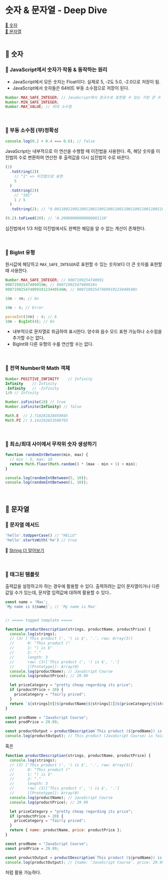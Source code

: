 # 숫자 & 문자열 - Deep Dive

[📌 숫자](#📌-숫자)<br>
[📌 문자열](#📌-문자열)<br>
<br>

## 📌 숫자

### 📖 JavaScript에서 숫자가 작동 & 동작하는 원리

- JavaScript에서 모든 숫자는 Float이다. 실제로 5, -2도 5.0, -2.0으로 저장이 됨.
- JavaScript에서 숫자들은 64비트 부동 소수점으로 저장이 된다.

```javascript
Number.MAX_SAFE_INTEGER; // JavaScript에서 정규수로 표현할 수 있는 가장 큰 수 === Math.pow(2, 53) - 1
Number.MIN_SAFE_INTEGER;
Number.MAX_VALUE; // 최대 소수점
```

<br>

### 📖 부동 소수점 (부)정확성

```javascript
console.log(0.2 + 0.4 === 0.6); // false
```

JavaScript는 내부적으로 이 연산을 수행할 때 이진법을 사용한다. 즉, 해당 숫자를 이진법의 수로 변환하여 연산한 후 출력값을 다시 십진법의 수로 바꾼다.

```javascript
(1)
  .toString(2)(
    // "1" => 이진법으로 표현
    5
  )
  .toString(2)(
    // "101"
    1 / 5
  )
  .toString(2); // "0.001100110011001100110011001100110011001100110011001101"

(0.2).toFixed(20); // '0.20000000000000001110'
```

십진법에서 1/3 처럼 이진법에서도 완벽한 해답을 알 수 없는 계산이 존재한다.

<br>

### 📖 BigInt 유형

원시값에 해당하고 `MAX_SAFE_INTEGER`로 표현할 수 있는 숫자보다 더 큰 숫자를 표현할 때 사용한다.

```javascript
Number.MAX_SAFE_INTEGER; // 9007199254740991
90071992547409919n; // 90071992547409919n
90071992547409919123440540n; // 90071992547409919123440540n

10n - 4n; // 6n

10n - 4; // Error

parseInt(10n) - 4; // 6
10n - BigInt(4); // 6n
```

- 내부적으로 문자열로 취급하여 표시한다. 양수와 음수 모드 표현 가능하나 소수점을 추가할 수는 없다.
- BigInt와 다른 유형의 수를 연산할 수는 없다.

<br>

### 📖 전역 Number와 Math 객체

```javascript
Number.POSITIVE_INFINITY    // Infinity
Infinity    // Infinity
-Infinity   // -Infinity
1/0 // Infinity

Number.isFinite(10) // true
Number.isFinite(Infinity) // false

Math.E  // 2.718281828459045
Math.PI // 3.141592653589793
```

<br>

### 📖 최소/최대 사이에서 무작위 숫자 생성하기

```javascript
function randomIntBetween(min, max) {
  // min : 5, max: 10
  return Math.floor(Math.random() * (max - min + 1) + min);
}

console.log(randomIntBetween(5, 10));
console.log(randomIntBetween(1, 10));
```

<br>

## 📌 문자열

### 📖 문자열 메서드

```javascript
'hello'.toUpperCase() // "HELLO"
'hello'.startsWith('he') // true
```

🔗 [String 더 알아보기](https://developer.mozilla.org/ko/docs/Web/JavaScript/Reference/Global_Objects/String)

<br>

### 📖 태그된 템플릿

출력값을 설정하고자 하는 경우에 활용할 수 있다. 출력하려는 값이 문자열이거나 다른 값일 수가 있는데, 문자열 입력값에 대하여 활용할 수 있다..
```javascript
const name = 'Max';
`My name is ${name}`; // 'My name is Max'


// ===== tagged template =====

function productDescription(strings, productName, productPrice) {
  console.log(strings);
  // (3) ['This product (', ') is $', '.', raw: Array(3)]
  //      0: "This product ("
  //      1: ") is $"
  //      2: "."
  //      length: 3
  //      raw: (3)['This product (', ') is $', '.']
  //      [[Prototype]]: Array(0)
  console.log(productName); // JavaScript Course
  console.log(productPrice); // 29.99

  let priceCategory = "pretty cheap regarding its price";
  if (productPrice > 20) {
    priceCategory = "fairly priced";
  }
  return `${strings[0]}${productName}${strings[1]}${priceCategory}${strings[2]}`;
}

const prodName = "JavaScript Course";
const prodPrice = 29.99;

const productOutput = productDescription`This product (${prodName}) is ${prodPrice}.`;
console.log(productOutput); // This product (JavaScript Course) is fairly priced.
```

혹은

```javascript
function productDescription(strings, productName, productPrice) {
  console.log(strings);
  // (3) ['This product (', ') is $', '.', raw: Array(3)]
  //      0: "This product ("
  //      1: ") is $"
  //      2: "."
  //      length: 3
  //      raw: (3)['This product (', ') is $', '.']
  //      [[Prototype]]: Array(0)
  console.log(productName); // JavaScript Course
  console.log(productPrice); // 29.99

  let priceCategory = "pretty cheap regarding its price";
  if (productPrice > 20) {
    priceCategory = "fairly priced";
  }
  return { name: productName, price: productPrice };
}

const prodName = "JavaScript Course";
const prodPrice = 29.99;

const productOutput = productDescription`This product (${prodName}) is ${prodPrice}.`;
console.log(productOutput); // {name: 'JavaScript Course', price: 29.99}
```
처럼 활용 가능하다.